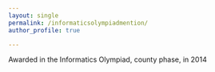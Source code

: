 ```yaml
---
layout: single
permalink: /informaticsolympiadmention/
author_profile: true

---
```


Awarded in the Informatics Olympiad, county phase, in 2014










